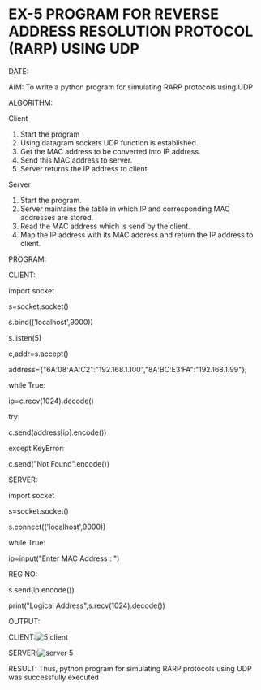 # EX-5 PROGRAM FOR REVERSE ADDRESS RESOLUTION PROTOCOL (RARP) USING UDP

DATE:

AIM:
To write a python program for simulating RARP protocols using UDP

ALGORITHM:

Client
1. Start the program
2. Using datagram sockets UDP function is established.
3. Get the MAC address to be converted into IP address.
4. Send this MAC address to server.
5. Server returns the IP address to client.

Server
1. Start the program.
2. Server maintains the table in which IP and corresponding MAC addresses are stored.
3. Read the MAC address which is send by the client.
4. Map the IP address with its MAC address and return the IP address to client.

PROGRAM:

CLIENT:

import socket

s=socket.socket()

s.bind(('localhost',9000))

s.listen(5)

c,addr=s.accept()

address={"6A:08:AA:C2":"192.168.1.100","8A:BC:E3:FA":"192.168.1.99"};

while True:

ip=c.recv(1024).decode()

try:

c.send(address[ip].encode())

except KeyError:

c.send("Not Found".encode()) 

SERVER:

import socket

s=socket.socket()

s.connect(('localhost',9000))

while True:

ip=input("Enter MAC Address : ")

REG NO:

s.send(ip.encode())

print("Logical Address",s.recv(1024).decode())


OUTPUT:

CLIENT:![5 client](https://github.com/lokesh-khanna/EX-5/assets/119606216/b09d0877-bed9-4cd6-b0a4-c29bebfde5d6)


SERVER:![server 5](https://github.com/lokesh-khanna/EX-5/assets/119606216/2ff18184-de4e-4c6e-b6dd-6fd3c2ee90ce)


RESULT:
Thus, python program for simulating RARP protocols using UDP was successfully executed

